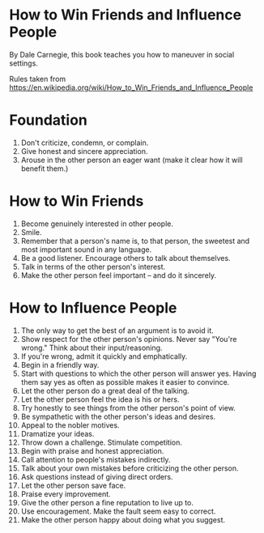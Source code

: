 # How to Win Friends and Influence People

By Dale Carnegie, this book teaches you how to maneuver in social settings.

Rules taken from <https://en.wikipedia.org/wiki/How_to_Win_Friends_and_Influence_People>

# Foundation

1. Don't criticize, condemn, or complain.
2. Give honest and sincere appreciation.
3. Arouse in the other person an eager want (make it clear how it will benefit them.)

# How to Win Friends

1. Become genuinely interested in other people.
2. Smile.
3. Remember that a person's name is, to that person, the sweetest and most important sound in any
   language.
4. Be a good listener. Encourage others to talk about themselves.
5. Talk in terms of the other person's interest.
6. Make the other person feel important – and do it sincerely.

# How to Influence People

1. The only way to get the best of an argument is to avoid it.
2. Show respect for the other person's opinions. Never say "You're wrong." Think about their
   input/reasoning.
3. If you're wrong, admit it quickly and emphatically.
4. Begin in a friendly way.
5. Start with questions to which the other person will answer yes. Having them say yes as often as
   possible makes it easier to convince.
6. Let the other person do a great deal of the talking.
7. Let the other person feel the idea is his or hers.
8. Try honestly to see things from the other person's point of view.
9. Be sympathetic with the other person's ideas and desires.
10. Appeal to the nobler motives.
11. Dramatize your ideas.
12. Throw down a challenge. Stimulate competition.
13. Begin with praise and honest appreciation.
14. Call attention to people's mistakes indirectly.
15. Talk about your own mistakes before criticizing the other person.
16. Ask questions instead of giving direct orders.
17. Let the other person save face.
18. Praise every improvement.
19. Give the other person a fine reputation to live up to.
20. Use encouragement. Make the fault seem easy to correct.
21. Make the other person happy about doing what you suggest.
